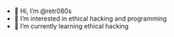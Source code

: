 - 👋 Hi, I’m @retr080s
- 👀 I’m interested in ethical hacking and programming
- 🌱 I’m currently learning ethical hacking

<!---
retr080s/retr080s is a ✨ special ✨ repository because its `README.md` (this file) appears on your GitHub profile.
You can click the Preview link to take a look at your changes.
--->

